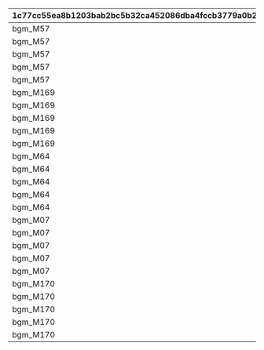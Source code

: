 |1c77cc55ea8b1203bab2bc5b32ca452086dba4fccb3779a0b2f3b396c8ddbcef|31e1f0456739f907bc2edaee3c6924dbe50d2853020e2847a4031bc5254338a7|510b7830d9545e9c7e606222d91f0fbd9224915c976e5af2ed2817be4aadcad0|2a8c69bc688eb9172a7fc8642f9065a828d67b126f37c51b45839ed5371071bb|7fc7f0ced83c2757cdfc9e1b885e4fa7f78343795f9323a5a5728b448920a111|2cc5831f13380d43642a0079e396563529c97b754656ae0b1dfd6c038ed2d036|30993ca02cbb948d472397d36431d24cfb896d8388d74e3b5a864a5a34f81567|8c4064699a7de71b429b79a4f64acf56f5d936e0157d1440b62bf43271af3123|c9d80d16c5bdb2f7c3ad70ff441055fb041738b302e68d751178c8bbf39ed212|5d64f89065df698cd4b5bcd137df5f3ac03fca11be8b244f469d702a119328e8|79bb533342cd71ebdc91297c766e320d6537a2897af7422e9077ab0d07bdcc1d|100ec34e929c6ed3a2e53239a784e87153824f28d721142a5f16c4c2a8da1377|435c443092ad45c83ffbb3e641b0c9b079781e362d9adfede010315da7baa6a9|65a23932d5917698f778385787ea92b595141fbf7f8db53b77e499778293be0e|56a807df66909ee22b81f1af2327bfd4a6f2f8cdfbf7511b4a9194aea865fd20|
| --- | --- | --- | --- | --- | --- | --- | --- | --- | --- | --- | --- | --- | --- | --- |
|bgm_M57|701000101|1|110001|bgm_M57|1|0|0|1|90|90110001|100113|EASY|0|100113|
|bgm_M57|701000102|1|110001|bgm_M57|1|0|0|2|90|90110002|100113|NORMAL|0|100113|
|bgm_M57|701000103|1|110001|bgm_M57|1|0|0|3|90|90110003|100113|HARD|0|100113|
|bgm_M57|701000104|1|110001|bgm_M57|1|0|0|4|90|90110004|100113|VERY HARD|0|100113|
|bgm_M57|701000105|1|110001|bgm_M57|1|0|0|5|90|90110005|100113|EXTREME|0|100113|
|bgm_M169|701000201|2|120001|bgm_M169|1|0|0|1|90|90120001|103013|EASY|0|103013|
|bgm_M169|701000202|2|120001|bgm_M169|1|0|0|2|90|90120002|103013|NORMAL|0|103013|
|bgm_M169|701000203|2|120001|bgm_M169|1|0|0|3|90|90120003|103013|HARD|0|103013|
|bgm_M169|701000204|2|120001|bgm_M169|1|0|0|4|90|90120004|103013|VERY HARD|0|103013|
|bgm_M169|701000205|2|120001|bgm_M169|1|0|0|5|90|90120005|103013|EXTREME|0|103013|
|bgm_M64|701000301|3|130001|bgm_M64|1|0|0|1|90|90130001|100113|EASY|0|100113|
|bgm_M64|701000302|3|130001|bgm_M64|1|0|0|2|90|90130002|100113|NORMAL|0|100113|
|bgm_M64|701000303|3|130001|bgm_M64|1|0|0|3|90|90130003|100113|HARD|0|100113|
|bgm_M64|701000304|3|130001|bgm_M64|1|0|0|4|90|90130004|100113|VERY HARD|0|100113|
|bgm_M64|701000305|3|130001|bgm_M64|1|0|0|5|90|90130005|100113|EXTREME|0|100113|
|bgm_M07|701000401|4|140001|bgm_M07|1|0|0|1|90|90140001|100113|EASY|0|100113|
|bgm_M07|701000402|4|140001|bgm_M07|1|0|0|2|90|90140002|100113|NORMAL|0|100113|
|bgm_M07|701000403|4|140001|bgm_M07|1|0|0|3|90|90140003|100113|HARD|0|100113|
|bgm_M07|701000404|4|140001|bgm_M07|1|0|0|4|90|90140004|100113|VERY HARD|0|100113|
|bgm_M07|701000405|4|140001|bgm_M07|1|0|0|5|90|90140005|100113|EXTREME|0|100113|
|bgm_M170|701000501|5|150001|bgm_M170|1|0|0|1|90|90150001|103013|EASY|0|103013|
|bgm_M170|701000502|5|150001|bgm_M170|1|0|0|2|90|90150002|103013|NORMAL|0|103013|
|bgm_M170|701000503|5|150001|bgm_M170|1|0|0|3|90|90150003|103013|HARD|0|103013|
|bgm_M170|701000504|5|150001|bgm_M170|1|0|0|4|90|90150004|103013|VERY HARD|0|103013|
|bgm_M170|701000505|5|150001|bgm_M170|1|0|0|5|90|90150005|103013|EXTREME|0|103013|